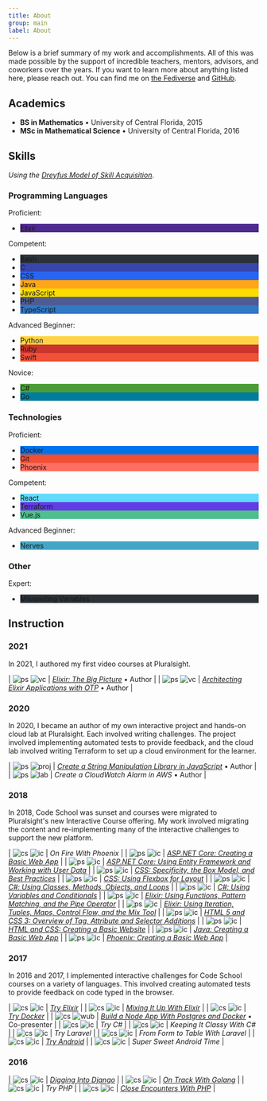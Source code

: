 ```yaml
---
title: About
group: main
label: About
---
```


Below is a brief summary of my work and accomplishments.
All of this was made possible by the support of incredible teachers, mentors, advisors, and coworkers over the years.
If you want to learn more about anything listed here, please reach out.
You can find me on [the Fediverse](https://mastodon.tech/@aj-foster) and [GitHub](https://github.com/aj-foster).

## Academics

- **BS in Mathematics** • University of Central Florida, 2015
- **MSc in Mathematical Science** • University of Central Florida, 2016


## Skills

_Using the [Dreyfus Model of Skill Acquisition](https://en.wikipedia.org/wiki/Dreyfus_model_of_skill_acquisition)_.

### Programming Languages

<div class="shield">
  <p>Proficient:</p>
  <ul>
    <li class="light" style="background-color: #4e2a8e">Elixir</li>
  </ul>
</div>

<div class="shield">
  <p>Competent:</p>
  <ul>
    <li class="light" style="background-color: #2b3238">Bash</li>
    <li class="light" style="background-color: #3745ac">C</li>
    <li class="light" style="background-color: #2965f1">CSS</li>
    <li class="dark" style="background-color: #FFA518">Java</li>
    <li class="dark" style="background-color: #fcdc00">JavaScript</li>
    <li class="light" style="background-color: #4F5B93">PHP</li>
    <li class="light" style="background-color: #3178c6">TypeScript</li>
  </ul>
</div>

<div class="shield">
  <p>Advanced Beginner:</p>
  <ul>
    <li class="dark" style="background-color: #ffd343">Python</li>
    <li class="light" style="background-color: #CC342D">Ruby</li>
    <li class="light" style="background-color: #F05138">Swift</li>
  </ul>
</div>

<div class="shield">
  <p>Novice:</p>
  <ul>
    <li class="light" style="background-color: #4b9c37">C#</li>
    <li class="light" style="background-color: #007d9c">Go</li>
  </ul>
</div>


### Technologies

<div class="shield">
  <p>Proficient:</p>
  <ul>
    <li class="light" style="background-color: #0073ec">Docker</li>
    <li class="light" style="background-color: #f14e32">Git</li>
    <li class="light" style="background-color: #ff6f61">Phoenix</li>
  </ul>
</div>

<div class="shield">
  <p>Competent:</p>
  <ul>
    <li class="dark" style="background-color: #61dafb">React</li>
    <li class="light" style="background-color: #623ce4">Terraform</li>
    <li class="dark" style="background-color: #4fc08d">Vue.js</li>
  </ul>
</div>

<div class="shield">
  <p>Advanced Beginner:</p>
  <ul>
    <li class="dark" style="background-color: #42a7c6">Nerves</li>
  </ul>
</div>


### Other

<div class="shield">
  <p>Expert:</p>
  <ul>
    <li class="light" style="background-color: #2b3238">Misspelling Variables</li>
  </ul>
</div>


## Instruction

### 2021

In 2021, I authored my first video courses at Pluralsight.

| ![ps][] ![vc][] | [_Elixir: The Big Picture_](https://www.pluralsight.com/courses/elixir-big-picture) • Author |
| ![ps][] ![vc][] | [_Architecting Elixir Applications with OTP_](https://www.pluralsight.com/courses/elixir-architecting-applications-otp) • Author |

### 2020

In 2020, I became an author of my own interactive project and hands-on cloud lab at Pluralsight. Each involved writing challenges. The project involved implementing automated tests to provide feedback, and the cloud lab involved writing Terraform to set up a cloud environment for the learner.

| ![ps][] ![proj][] | [_Create a String Manipulation Library in JavaScript_](https://www.pluralsight.com/projects/create-string-manipulation-library-in-javascript) • Author |
| ![ps][] ![lab][] | _Create a CloudWatch Alarm in AWS_ • Author |

### 2018

In 2018, Code School was sunset and courses were migrated to Pluralsight's new Interactive Course offering. My work involved migrating the content and re-implementing many of the interactive challenges to support the new platform.

| ![cs][] ![ic][] | _On Fire With Phoenix_ |
| ![ps][] ![ic][] | [_ASP.NET Core: Creating a Basic Web App_](https://www.pluralsight.com/interactive-courses/aspdotnet-basic-web-app) |
| ![ps][] ![ic][] | [_ASP.NET Core: Using Entity Framework and Working with User Data_](https://www.pluralsight.com/interactive-courses/aspdotnet-entity-framework-user-data) |
| ![ps][] ![ic][] | [_CSS: Specificity, the Box Model, and Best Practices_](https://www.pluralsight.com/interactive-courses/css-specificity-box-model-best-practices) |
| ![ps][] ![ic][] | [_CSS: Using Flexbox for Layout_](https://www.pluralsight.com/interactive-courses/css-flexbox-for-layout) |
| ![ps][] ![ic][] | [_C#: Using Classes, Methods, Objects, and Loops_](https://www.pluralsight.com/interactive-courses/csharp-classes-methods-objects-loops) |
| ![ps][] ![ic][] | [_C#: Using Variables and Conditionals_](https://www.pluralsight.com/interactive-courses/csharp-variables-conditionals) |
| ![ps][] ![ic][] | [_Elixir: Using Functions, Pattern Matching, and the Pipe Operator_](https://www.pluralsight.com/interactive-courses/elixir-functions-matching-pipe) |
| ![ps][] ![ic][] | [_Elixir: Using Iteration, Tuples, Maps, Control Flow, and the Mix Tool_](https://www.pluralsight.com/interactive-courses/elixir-iteration-types-flow-mix) |
| ![ps][] ![ic][] | [_HTML 5 and CSS 3: Overview of Tag, Attribute and Selector Additions_](https://www.pluralsight.com/interactive-courses/html-css-tag-attribute-selector) |
| ![ps][] ![ic][] | [_HTML and CSS: Creating a Basic Website_](https://www.pluralsight.com/interactive-courses/html-css-basic-website) |
| ![ps][] ![ic][] | [_Java: Creating a Basic Web App_](https://www.pluralsight.com/interactive-courses/java-creating-basic-web-app) |
| ![ps][] ![ic][] | [_Phoenix: Creating a Basic Web App_](https://www.pluralsight.com/interactive-courses/phoenix-creating-basic-web-app) |

### 2017

In 2016 and 2017, I implemented interactive challenges for Code School courses on a variety of languages. This involved creating automated tests to provide feedback on code typed in the browser.

| ![cs][] ![ic][] | [_Try Elixir_](https://web.archive.org/web/20180220232832/https://www.codeschool.com/courses/try-elixir/) |
| ![cs][] ![ic][] | [_Mixing It Up With Elixir_](https://web.archive.org/web/20180304114910/https://www.codeschool.com/courses/mixing-it-up-with-elixir) |
| ![cs][] ![ic][] | [_Try Docker_](https://web.archive.org/web/20170929025049/https://www.codeschool.com/courses/try-docker) |
| ![cs][] ![wub][] | [_Build a Node App With Postgres and Docker_](https://web.archive.org/web/20171002022830/https://www.codeschool.com/screencasts/build-a-node-app-with-postgres-and-docker) • Co-presenter |
| ![cs][] ![ic][] | _Try C#_ |
| ![cs][] ![ic][] | _Keeping It Classy With C#_ |
| ![cs][] ![ic][] | _Try Laravel_ |
| ![cs][] ![ic][] | _From Form to Table With Laravel_ |
| ![cs][] ![ic][] | [_Try Android_](https://web.archive.org/web/20180310021318/https://www.codeschool.com/courses/try-android) |
| ![cs][] ![ic][] | _Super Sweet Android Time_ |

### 2016

| ![cs][] ![ic][] | [_Digging Into Django_](https://web.archive.org/web/20161224041648/https://www.codeschool.com/courses/digging-into-django) |
| ![cs][] ![ic][] | [_On Track With Golang_](https://web.archive.org/web/20161225041941/https://www.codeschool.com/courses/on-track-with-golang) |
| ![cs][] ![ic][] | _Try PHP_ |
| ![cs][] ![ic][] | [_Close Encounters With PHP_](https://web.archive.org/web/20170606191758/codeschool.com/courses/close-encounters-with-php) |

[cs]: https://assets.aj-foster.com/assets/icons/cs.svg "Code School"
[ps]: https://assets.aj-foster.com/assets/icons/ps.svg "Pluralsight"

[ic]: https://assets.aj-foster.com/assets/icons/ic.svg "Interactive Course"
[wub]: https://assets.aj-foster.com/assets/icons/wub.svg "Watch Us Build Screencast"
[proj]: https://assets.aj-foster.com/assets/icons/proj.svg "Interactive Project"
[lab]: https://assets.aj-foster.com/assets/icons/lab.svg "Hands-on Lab"
[vc]: https://assets.aj-foster.com/assets/icons/wub.svg "Video Course"

